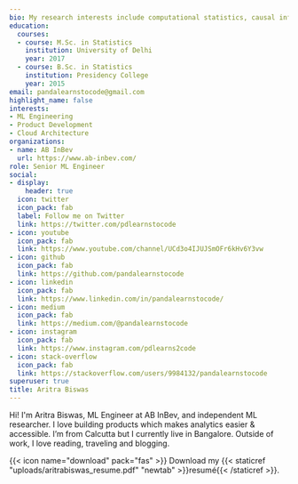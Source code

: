 ```yaml
---
bio: My research interests include computational statistics, causal inference, simulation and mathematical optimization.
education:
  courses:
  - course: M.Sc. in Statistics
    institution: University of Delhi
    year: 2017
  - course: B.Sc. in Statistics
    institution: Presidency College
    year: 2015
email: pandalearnstocode@gmail.com
highlight_name: false
interests:
- ML Engineering
- Product Development
- Cloud Architecture
organizations:
- name: AB InBev
  url: https://www.ab-inbev.com/
role: Senior ML Engineer
social:
- display:
    header: true
  icon: twitter
  icon_pack: fab
  label: Follow me on Twitter
  link: https://twitter.com/pdlearnstocode
- icon: youtube
  icon_pack: fab
  link: https://www.youtube.com/channel/UCd3o4IJUJSmOFr6kHv6Y3vw
- icon: github
  icon_pack: fab
  link: https://github.com/pandalearnstocode
- icon: linkedin
  icon_pack: fab
  link: https://www.linkedin.com/in/pandalearnstocode/
- icon: medium
  icon_pack: fab
  link: https://medium.com/@pandalearnstocode
- icon: instagram
  icon_pack: fab
  link: https://www.instagram.com/pdlearns2code
- icon: stack-overflow
  icon_pack: fab
  link: https://stackoverflow.com/users/9984132/pandalearnstocode
superuser: true
title: Aritra Biswas
---
```


Hi! I'm Aritra Biswas, ML Engineer at AB InBev, and independent ML researcher. I love building products which makes analytics easier & accessible. I’m from Calcutta but I currently live in Bangalore.  Outside of work, I love reading, traveling and blogging.


{{< icon name="download" pack="fas" >}} Download my {{< staticref "uploads/aritrabiswas_resume.pdf" "newtab" >}}resumé{{< /staticref >}}.
